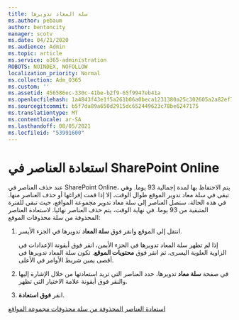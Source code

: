 ```yaml
---
title: سلة المعاد تدويرها
ms.author: pebaum
author: bentoncity
manager: scotv
ms.date: 04/21/2020
ms.audience: Admin
ms.topic: article
ms.service: o365-administration
ROBOTS: NOINDEX, NOFOLLOW
localization_priority: Normal
ms.collection: Adm_O365
ms.custom: ''
ms.assetid: 456586ec-330c-41be-b2f9-65f9947eb41a
ms.openlocfilehash: 1a4843f43e1f5a261b06a0beca1231380a25c302605a2a82ef7143791f2964e5
ms.sourcegitcommit: b5f7da89a650d2915dc652449623c78be6247175
ms.translationtype: MT
ms.contentlocale: ar-SA
ms.lasthandoff: 08/05/2021
ms.locfileid: "53991600"
---
```

# <a name="restore-items-in-sharepoint-online"></a>استعادة العناصر في SharePoint Online

عند حذف العناصر في SharePoint Online، يتم الاحتفاظ بها لمدة إجمالية 93 يوما. وهي تبقى في سلة معاد تدوير الموقع طوال الوقت، إلا إذا قمت إفراغها أو حذف العناصر منها. في هذه الحالة، ستصل العناصر إلى سلة معاد تدوير مجموعة المواقع، حيث تبقى للفترة المتبقية من 93 يوما. في نهاية الوقت، يتم حذف العناصر نهائيا. لاستعادة العناصر المحذوفة من سلة محذوفات الموقع:
  
1. انتقل إلى الموقع وانقر فوق **سلة المعاد** تدويرها في الجزء الأيسر. 
    
    إذا لم تظهر  سلة المعاد تدويرها في الجزء الأيمن، انقر فوق أيقونة الإعدادات في الزاوية العلوية اليسرى، ثم انقر فوق **محتويات الموقع**. تكون سلة المعاد تدويرها في أقصى يمين شريط الأوامر في الأعلى.
    
2. في صفحة **سلة معاد** تدويرها، حدد العناصر التي تريد استعادتها من خلال الإشارة إليها والنقر فوق أيقونة علامة الاختيار التي تظهر. 
    
3. انقر **فوق استعادة**.
    
[استعادة العناصر المحذوفة من سلة محذوفات مجموعة المواقع](https://support.microsoft.com/office/restore-items-in-the-recycle-bin-that-were-deleted-from-sharepoint-or-teams-6df466b6-55f2-4898-8d6e-c0dff851a0be)
  

